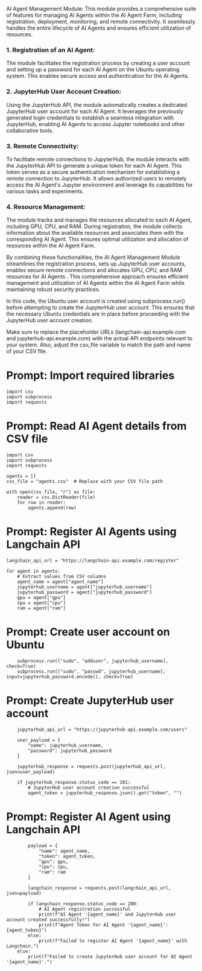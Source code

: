 AI Agent Management Module: This module provides a comprehensive suite of features for managing AI Agents within the AI Agent Farm, including registration, deployment, monitoring, and remote connectivity. It seamlessly handles the entire lifecycle of AI Agents and ensures efficient utilization of resources.

### 1. Registration of an AI Agent:
The module facilitates the registration process by creating a user account and setting up a password for each AI Agent on the Ubuntu operating system. This enables secure access and authentication for the AI Agents.

### 2. JupyterHub User Account Creation:
Using the JupyterHub API, the module automatically creates a dedicated JupyterHub user account for each AI Agent. It leverages the previously generated login credentials to establish a seamless integration with JupyterHub, enabling AI Agents to access Jupyter notebooks and other collaborative tools.

### 3. Remote Connectivity:
To facilitate remote connections to JupyterHub, the module interacts with the JupyterHub API to generate a unique token for each AI Agent. This token serves as a secure authentication mechanism for establishing a remote connection to JupyterHub. It allows authorized users to remotely access the AI Agent's Jupyter environment and leverage its capabilities for various tasks and experiments.

### 4. Resource Management:
The module tracks and manages the resources allocated to each AI Agent, including GPU, CPU, and RAM. During registration, the module collects information about the available resources and associates them with the corresponding AI Agent. This ensures optimal utilization and allocation of resources within the AI Agent Farm.

By combining these functionalities, the AI Agent Management Module streamlines the registration process, sets up JupyterHub user accounts, enables secure remote connections and allocates GPU, CPU, and RAM resources for AI Agents . This comprehensive approach ensures efficient management and utilization of AI Agents within the AI Agent Farm while maintaining robust security practices.


In this  code, the Ubuntu user account is created using subprocess.run() before attempting to create the JupyterHub user account. This ensures that the necessary Ubuntu credentials are in place before proceeding with the JupyterHub user account creation.

Make sure to replace the placeholder URLs (langchain-api.example.com and jupyterhub-api.example.com) with the actual API endpoints relevant to your system. Also, adjust the csv_file variable to match the path and name of your CSV file.


# Prompt: Import required libraries
```
import csv
import subprocess
import requests
```
# Prompt: Read AI Agent details from CSV file
```
import csv
import subprocess
import requests

agents = []
csv_file = "agents.csv"  # Replace with your CSV file path

with open(csv_file, "r") as file:
    reader = csv.DictReader(file)
    for row in reader:
        agents.append(row)
```
# Prompt: Register AI Agents using Langchain API

```
langchain_api_url = "https://langchain-api.example.com/register"

for agent in agents:
    # Extract values from CSV columns
    agent_name = agent["agent_name"]
    jupyterhub_username = agent["jupyterhub_username"]
    jupyterhub_password = agent["jupyterhub_password"]
    gpu = agent["gpu"]
    cpu = agent["cpu"]
    ram = agent["ram"]
```
# Prompt: Create user account on Ubuntu
```
    subprocess.run(["sudo", "adduser", jupyterhub_username], check=True)
    subprocess.run(["sudo", "passwd", jupyterhub_username], input=jupyterhub_password.encode(), check=True)
```

# Prompt: Create JupyterHub user account

```
    jupyterhub_api_url = "https://jupyterhub-api.example.com/users"

    user_payload = {
        "name": jupyterhub_username,
        "password": jupyterhub_password
    }

    jupyterhub_response = requests.post(jupyterhub_api_url, json=user_payload)

    if jupyterhub_response.status_code == 201:
        # JupyterHub user account creation successful
        agent_token = jupyterhub_response.json().get("token", "")

```
# Prompt: Register AI Agent using Langchain API

```
        payload = {
            "name": agent_name,
            "token": agent_token,
            "gpu": gpu,
            "cpu": cpu,
            "ram": ram
        }

        langchain_response = requests.post(langchain_api_url, json=payload)

        if langchain_response.status_code == 200:
            # AI Agent registration successful
            print(f"AI Agent '{agent_name}' and JupyterHub user account created successfully!")
            print(f"Agent Token for AI Agent '{agent_name}': {agent_token}")
        else:
            print(f"Failed to register AI Agent '{agent_name}' with Langchain.")
    else:
        print(f"Failed to create JupyterHub user account for AI Agent '{agent_name}'.")
```

